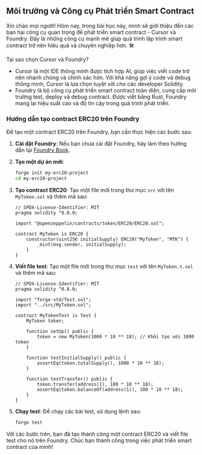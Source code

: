 ## Môi trường và Công cụ Phát triển Smart Contract

Xin chào mọi người! Hôm nay, trong bài học này, mình sẽ giới thiệu đến các bạn hai công cụ quan trọng để phát triển smart contract - Cursor và Foundry. Đây là những công cụ mạnh mẽ giúp quá trình lập trình smart contract trở nên hiệu quả và chuyên nghiệp hơn. 🛠️

Tại sao chọn Cursor và Foundry?
- Cursor là một IDE thông minh được tích hợp AI, giúp việc viết code trở nên nhanh chóng và chính xác hơn. Với khả năng gợi ý code và debug thông minh, Cursor là lựa chọn tuyệt vời cho các developer Solidity.
- Foundry là bộ công cụ phát triển smart contract toàn diện, cung cấp môi trường test, deploy và debug contract. Được viết bằng Rust, Foundry mang lại hiệu suất cao và độ tin cậy trong quá trình phát triển.


### Hướng dẫn tạo contract ERC20 trên Foundry

Để tạo một contract ERC20 trên Foundry, bạn cần thực hiện các bước sau:

1. **Cài đặt Foundry**: Nếu bạn chưa cài đặt Foundry, hãy làm theo hướng dẫn tại [Foundry Book](https://book.getfoundry.sh/).

2. **Tạo một dự án mới**:
   ```bash
   forge init my-erc20-project
   cd my-erc20-project
   ```

3. **Tạo contract ERC20**: Tạo một file mới trong thư mục `src` với tên `MyToken.sol` và thêm mã sau:
   ```solidity
   // SPDX-License-Identifier: MIT
   pragma solidity ^0.8.0;

   import "@openzeppelin/contracts/token/ERC20/ERC20.sol";

   contract MyToken is ERC20 {
       constructor(uint256 initialSupply) ERC20("MyToken", "MTK") {
           _mint(msg.sender, initialSupply);
       }
   }
   ```

4. **Viết file test**: Tạo một file mới trong thư mục `test` với tên `MyToken.t.sol` và thêm mã sau:
   ```solidity
   // SPDX-License-Identifier: MIT
   pragma solidity ^0.8.0;

   import "forge-std/Test.sol";
   import "../src/MyToken.sol";

   contract MyTokenTest is Test {
       MyToken token;

       function setUp() public {
           token = new MyToken(1000 * 10 ** 18); // Khởi tạo với 1000 token
       }

       function testInitialSupply() public {
           assertEq(token.totalSupply(), 1000 * 10 ** 18);
       }

       function testTransfer() public {
           token.transfer(address(1), 100 * 10 ** 18);
           assertEq(token.balanceOf(address(1)), 100 * 10 ** 18);
       }
   }
   ```

5. **Chạy test**: Để chạy các bài test, sử dụng lệnh sau:
   ```bash
   forge test
   ```

Với các bước trên, bạn đã tạo thành công một contract ERC20 và viết file test cho nó trên Foundry. Chúc bạn thành công trong việc phát triển smart contract của mình! 

